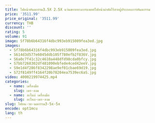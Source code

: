 ```yaml
---
title: ไฟหน้าทันตกรรม3.5X 2.5X แว่นขยายทางการแพทย์ไฟหน้าผ่าตัดไร้สายผู้ประกอบการทันตกรรม
price: '3511.99'
price_original: '3511.99'
currency: THB
discount: ''
rating: 5
volume: 91
image: Sf78b6b64316f4dbc993eb915009fea3ed.jpg
images:
  - Sf78b6b64316f4dbc993eb915009fea3ed.jpg
  - S614d3d577e6045ddb105f780efb2f836V.jpg
  - S6a0c7f41c32c4610a448dfd98cda0bfcy.jpg
  - S7bb7268302df481090ebfede4ced42eeV.jpg
  - S9e1d4f286f8342298ae9ef01cbae69d19.jpg
  - S72f8149ff4164f20b78204ea7539ec6aS.jpg
video: 4000219974425.mp4
categories:
  - name: เครื่องมือ
    slug: เคร-องม
  - name: อะไหล่ เครื่องมือ
    slug: อะไหล-เคร-องม
slug: ไฟหน-าท-นตกรรม3-5x-5x
encode: opt1mcu
lang: th
---
```

  